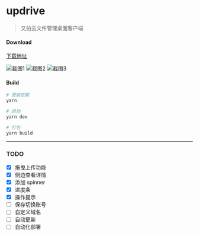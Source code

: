 # updrive

> 又拍云文件管理桌面客户端

#### Download
[下载地址](https://github.com/aniiantt/updrive/releases)

![截图1](https://github.com/aniiantt/updrive/blob/develop/static/screenshot1.png?raw=true)
![截图2](https://github.com/aniiantt/updrive/blob/develop/static/screenshot2.png?raw=true)
![截图3](https://github.com/aniiantt/updrive/blob/develop/static/screenshot3.png?raw=true)

#### Build

``` bash
# 安装依赖
yarn

# 启动
yarn dev

# 打包
yarn build

```

---

### TODO
- [x] 拖曳上传功能
- [x] 侧边查看详情
- [x] 添加 spinner
- [x] 进度条
- [x] 操作提示
- [ ] 保存切换账号
- [ ] 自定义域名
- [ ] 自动更新
- [ ] 自动化部署